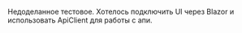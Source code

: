 Недоделанное тестовое.
Хотелось подключить UI через Blazor и использовать ApiClient для работы с апи.
